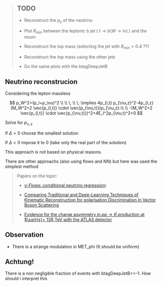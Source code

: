 > ## TODO
> 
> - Reconstruct the $p_z$ of the neutrino
> 
> - Plot $R_{min}$ between the leptonic b jet ( $t \to b (W\to l \nu)$ )  and the muon
> 
> - Reconstruct the top mass (selecting the jet with $R_{min}<0.4$ ??)
> 
> - Reconstruct the top mass using the other jets
> 
> - Do the same plots with the btagDeepJetB

## Neutrino reconstrucion

Considering the lepton massless

$$
p_W^2=(p_l+p_\nu)^2 \\
\\ \;
\\ \;
\implies 4p_{l,t} p_{\nu,z}^2-4p_{l,z}(M_W^2+2 \vec{p_{l,t}} \cdot \vec{p_{\nu,t}})p_{\nu,z}-\\
\\
-(M_W^2+2 \vec{p_{l,t}} \cdot \vec{p_{\nu,t}})^2+4E_l^2p_{\nu,t}^2=0
$$

Solve for $p_{\nu,z}$

If $\Delta>0$ choose the smallest solution

If $\Delta<0$ impose it to 0 (take only the real part of the solution)



This approach is not based on physical reasons.

There are other approachs (also using flows and NN) but here was used the simplest method

> Papers on the topic:
> 
> - [ν-Flows: conditional neutrino regression](https://arxiv.org/abs/2207.00664))
> 
> - [Comparing Traditional and Deep-Learning Techniques of Kinematic Reconstruction for polarisation Discrimination in Vector Boson Scattering](https://arxiv.org/abs/2008.05316)
> 
> - [Evidence for the charge asymmetry in $pp \rightarrow t\bar{t}$ production at $\sqrt{s}= 13$ TeV with the ATLAS detector](https://arxiv.org/abs/2208.12095)

## Observation

- There is a strange modulation in MET_phi (It should be uniform)

## Achtung!

There is a non negligible fraction of events with btagDeepJetB==-1. How should i interpret this
